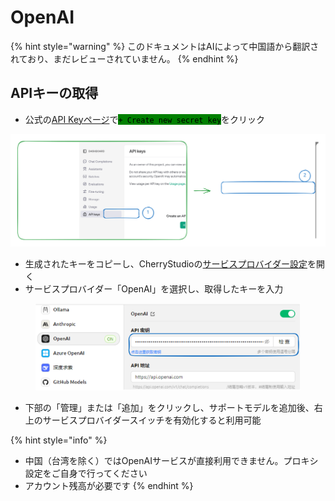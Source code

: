 # OpenAI


{% hint style="warning" %}
このドキュメントはAIによって中国語から翻訳されており、まだレビューされていません。
{% endhint %}




## APIキーの取得

*   公式の[API Keyページ](https://platform.openai.com/api-keys)で<mark style="background-color:green;">`+ Create new secret key`</mark>をクリック

<img src="../../.gitbook/assets/file.excalidraw (1).svg" alt="" class="gitbook-drawing">

*   生成されたキーをコピーし、CherryStudioの[サービスプロバイダー設定](broken-reference)を開く
*   サービスプロバイダー「OpenAI」を選択し、取得したキーを入力

<figure><img src="../../.gitbook/assets/image (9) (2).png" alt=""><figcaption></figcaption></figure>

*   下部の「管理」または「追加」をクリックし、サポートモデルを追加後、右上のサービスプロバイダースイッチを有効化すると利用可能

{% hint style="info" %}
- 中国（台湾を除く）ではOpenAIサービスが直接利用できません。プロキシ設定をご自身で行ってください
- アカウント残高が必要です
{% endhint %}